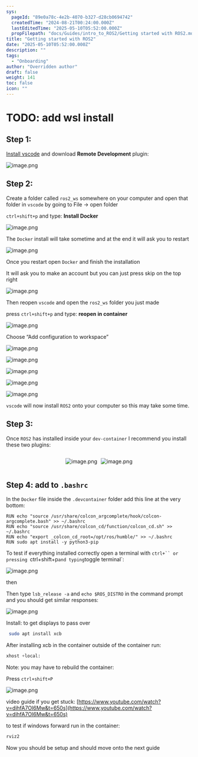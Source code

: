 ```yaml
---
sys:
  pageId: "89e0a78c-4e2b-4070-b327-d28cb0694742"
  createdTime: "2024-08-21T00:24:00.000Z"
  lastEditedTime: "2025-05-10T05:52:00.000Z"
  propFilepath: "docs/Guides/intro_to_ROS2/Getting started with ROS2.md"
title: "Getting started with ROS2"
date: "2025-05-10T05:52:00.000Z"
description: ""
tags:
  - "Onboarding"
author: "Overridden author"
draft: false
weight: 141
toc: false
icon: ""
---
```


# TODO: add wsl install

## Step 1:

[Install vscode](https://code.visualstudio.com/download) and download **Remote Development** plugin:

![image.png](https://prod-files-secure.s3.us-west-2.amazonaws.com/d518164a-d88e-44d1-a4ee-3adb3bd8bce0/efb52993-1881-4a40-b95e-6f020334f022/image.png?X-Amz-Algorithm=AWS4-HMAC-SHA256&X-Amz-Content-Sha256=UNSIGNED-PAYLOAD&X-Amz-Credential=ASIAZI2LB4663PV25TOH%2F20250521%2Fus-west-2%2Fs3%2Faws4_request&X-Amz-Date=20250521T070927Z&X-Amz-Expires=3600&X-Amz-Security-Token=IQoJb3JpZ2luX2VjEP%2F%2F%2F%2F%2F%2F%2F%2F%2F%2F%2FwEaCXVzLXdlc3QtMiJIMEYCIQCnoVohrs2vmGdHH%2BC6nqavPv9ul7Vb9SDKgyAC%2FE3gwQIhAJx9SuA80tsLY0KjzPwTQzNKo5P1IxwJfrkBldXzbwbPKogECLj%2F%2F%2F%2F%2F%2F%2F%2F%2F%2FwEQABoMNjM3NDIzMTgzODA1IgwAf9BO%2BkVpKiGSp1Yq3APxEPZs2u3UQEe7CWSJTC0oozcyBZm6sWRXQoJHCxV3d3ve5mn%2F%2BTYOMRaVq7mQkBwgGFJUcTZu4YyZ5Y8Bl5dcABOlm65R74tytCH5vHWGhWyE2m%2FGqF4D4x906JKIT88is8chmcjpX28aY%2FYsVxTm74ZyuIkMlkwi6bvGY0d3i%2BxYSN6JxT7UoreF1UXYbJwkmgCMDKm2Iv0Nptm%2FLfdOs61mjf5zTVebjUEX6pk%2BgA0zmoWDYyr6xzdHPoO9wklYybVdJ21ol3xU20w82DJGbUDJ6kgwkio3Y23aV%2F6IvVooUOyt9unL30chnW4xkK1CfuektO2jOhYLvHATHh1BrsSyXVxdiWnKHZFsGDhaxI422ijD%2FPxZzcNAHO0LglwiqNwS5pw%2FecJDHfmH7uZegXo4kcWmZpKBjLvapBVcqf%2BXKBcVKpgfx5t%2Bkh5qpy9k%2B4PUlwAEToTB5BMssPw7ur%2BypFnkGeWZah1lVgT1vz9D77fjST%2BazqbPmRXfhFHzM3NygZmjDnaP18VJ9vIY2jEOM31%2BwcSyubx8MELrnf2W1svCYfdpoS4l0Fxs2euuv5ZeGzGisXm12JPLRXtpBiISKEAJQHhmq6WJNwiLKbWZPaMToGU%2BRv1lPDC47bXBBjqkAcX9AnfpIrkb%2Bo5MOuypkkO8J9QhBuhkOB9xAihqdYsU7LX4UgSxRxthl011m0BpGj409mqTQi3JPpohYtxur1xg5JScu9riFh67RjQBN965qwQUAWCpJeHc%2FzKz%2Bkm8vJy%2Fkq47kig5AAOMIzhTwHd6FsXqr%2FgalrihCKUhTI0hHQ0JYKJcb%2BIcgsPT%2BlD3kWI2fgug4Ghmz1F9b%2FM6GOqQD6vs&X-Amz-Signature=b8e2fb38363fcb6278cb279d192cb3f8ab1d044ab0d621272a92c655e240ad8a&X-Amz-SignedHeaders=host&x-id=GetObject)

## Step 2:

Create a folder called `ros2_ws` somewhere on your computer and open that folder in `vscode` by going to File → open folder 

`ctrl+shift+p` and type: **Install Docker**

![image.png](https://prod-files-secure.s3.us-west-2.amazonaws.com/d518164a-d88e-44d1-a4ee-3adb3bd8bce0/2269dc0e-1cd5-47ff-bceb-c04ad9b2eab0/image.png?X-Amz-Algorithm=AWS4-HMAC-SHA256&X-Amz-Content-Sha256=UNSIGNED-PAYLOAD&X-Amz-Credential=ASIAZI2LB4663PV25TOH%2F20250521%2Fus-west-2%2Fs3%2Faws4_request&X-Amz-Date=20250521T070927Z&X-Amz-Expires=3600&X-Amz-Security-Token=IQoJb3JpZ2luX2VjEP%2F%2F%2F%2F%2F%2F%2F%2F%2F%2F%2FwEaCXVzLXdlc3QtMiJIMEYCIQCnoVohrs2vmGdHH%2BC6nqavPv9ul7Vb9SDKgyAC%2FE3gwQIhAJx9SuA80tsLY0KjzPwTQzNKo5P1IxwJfrkBldXzbwbPKogECLj%2F%2F%2F%2F%2F%2F%2F%2F%2F%2FwEQABoMNjM3NDIzMTgzODA1IgwAf9BO%2BkVpKiGSp1Yq3APxEPZs2u3UQEe7CWSJTC0oozcyBZm6sWRXQoJHCxV3d3ve5mn%2F%2BTYOMRaVq7mQkBwgGFJUcTZu4YyZ5Y8Bl5dcABOlm65R74tytCH5vHWGhWyE2m%2FGqF4D4x906JKIT88is8chmcjpX28aY%2FYsVxTm74ZyuIkMlkwi6bvGY0d3i%2BxYSN6JxT7UoreF1UXYbJwkmgCMDKm2Iv0Nptm%2FLfdOs61mjf5zTVebjUEX6pk%2BgA0zmoWDYyr6xzdHPoO9wklYybVdJ21ol3xU20w82DJGbUDJ6kgwkio3Y23aV%2F6IvVooUOyt9unL30chnW4xkK1CfuektO2jOhYLvHATHh1BrsSyXVxdiWnKHZFsGDhaxI422ijD%2FPxZzcNAHO0LglwiqNwS5pw%2FecJDHfmH7uZegXo4kcWmZpKBjLvapBVcqf%2BXKBcVKpgfx5t%2Bkh5qpy9k%2B4PUlwAEToTB5BMssPw7ur%2BypFnkGeWZah1lVgT1vz9D77fjST%2BazqbPmRXfhFHzM3NygZmjDnaP18VJ9vIY2jEOM31%2BwcSyubx8MELrnf2W1svCYfdpoS4l0Fxs2euuv5ZeGzGisXm12JPLRXtpBiISKEAJQHhmq6WJNwiLKbWZPaMToGU%2BRv1lPDC47bXBBjqkAcX9AnfpIrkb%2Bo5MOuypkkO8J9QhBuhkOB9xAihqdYsU7LX4UgSxRxthl011m0BpGj409mqTQi3JPpohYtxur1xg5JScu9riFh67RjQBN965qwQUAWCpJeHc%2FzKz%2Bkm8vJy%2Fkq47kig5AAOMIzhTwHd6FsXqr%2FgalrihCKUhTI0hHQ0JYKJcb%2BIcgsPT%2BlD3kWI2fgug4Ghmz1F9b%2FM6GOqQD6vs&X-Amz-Signature=0d2b1a6a5ab0c5b38a9080ec645a1b8af488135cc4d171fb9d7ea177b8218e6f&X-Amz-SignedHeaders=host&x-id=GetObject)

The `Docker` install will take sometime and at the end it will ask you to restart

![image.png](https://prod-files-secure.s3.us-west-2.amazonaws.com/d518164a-d88e-44d1-a4ee-3adb3bd8bce0/ed233f78-be33-4b1f-b89c-9c346c0e961e/image.png?X-Amz-Algorithm=AWS4-HMAC-SHA256&X-Amz-Content-Sha256=UNSIGNED-PAYLOAD&X-Amz-Credential=ASIAZI2LB4663PV25TOH%2F20250521%2Fus-west-2%2Fs3%2Faws4_request&X-Amz-Date=20250521T070927Z&X-Amz-Expires=3600&X-Amz-Security-Token=IQoJb3JpZ2luX2VjEP%2F%2F%2F%2F%2F%2F%2F%2F%2F%2F%2FwEaCXVzLXdlc3QtMiJIMEYCIQCnoVohrs2vmGdHH%2BC6nqavPv9ul7Vb9SDKgyAC%2FE3gwQIhAJx9SuA80tsLY0KjzPwTQzNKo5P1IxwJfrkBldXzbwbPKogECLj%2F%2F%2F%2F%2F%2F%2F%2F%2F%2FwEQABoMNjM3NDIzMTgzODA1IgwAf9BO%2BkVpKiGSp1Yq3APxEPZs2u3UQEe7CWSJTC0oozcyBZm6sWRXQoJHCxV3d3ve5mn%2F%2BTYOMRaVq7mQkBwgGFJUcTZu4YyZ5Y8Bl5dcABOlm65R74tytCH5vHWGhWyE2m%2FGqF4D4x906JKIT88is8chmcjpX28aY%2FYsVxTm74ZyuIkMlkwi6bvGY0d3i%2BxYSN6JxT7UoreF1UXYbJwkmgCMDKm2Iv0Nptm%2FLfdOs61mjf5zTVebjUEX6pk%2BgA0zmoWDYyr6xzdHPoO9wklYybVdJ21ol3xU20w82DJGbUDJ6kgwkio3Y23aV%2F6IvVooUOyt9unL30chnW4xkK1CfuektO2jOhYLvHATHh1BrsSyXVxdiWnKHZFsGDhaxI422ijD%2FPxZzcNAHO0LglwiqNwS5pw%2FecJDHfmH7uZegXo4kcWmZpKBjLvapBVcqf%2BXKBcVKpgfx5t%2Bkh5qpy9k%2B4PUlwAEToTB5BMssPw7ur%2BypFnkGeWZah1lVgT1vz9D77fjST%2BazqbPmRXfhFHzM3NygZmjDnaP18VJ9vIY2jEOM31%2BwcSyubx8MELrnf2W1svCYfdpoS4l0Fxs2euuv5ZeGzGisXm12JPLRXtpBiISKEAJQHhmq6WJNwiLKbWZPaMToGU%2BRv1lPDC47bXBBjqkAcX9AnfpIrkb%2Bo5MOuypkkO8J9QhBuhkOB9xAihqdYsU7LX4UgSxRxthl011m0BpGj409mqTQi3JPpohYtxur1xg5JScu9riFh67RjQBN965qwQUAWCpJeHc%2FzKz%2Bkm8vJy%2Fkq47kig5AAOMIzhTwHd6FsXqr%2FgalrihCKUhTI0hHQ0JYKJcb%2BIcgsPT%2BlD3kWI2fgug4Ghmz1F9b%2FM6GOqQD6vs&X-Amz-Signature=d4cec72d2762346e2f436e002b8c4e940a6a131be029ccafae1260a3b8e3f68f&X-Amz-SignedHeaders=host&x-id=GetObject)

Once you restart open `Docker` and finish the installation

It will ask you to make an account but you can just press skip on the top right

![image.png](https://prod-files-secure.s3.us-west-2.amazonaws.com/d518164a-d88e-44d1-a4ee-3adb3bd8bce0/21010ad9-1659-4fd9-9f59-9932a09b2a3d/image.png?X-Amz-Algorithm=AWS4-HMAC-SHA256&X-Amz-Content-Sha256=UNSIGNED-PAYLOAD&X-Amz-Credential=ASIAZI2LB4663PV25TOH%2F20250521%2Fus-west-2%2Fs3%2Faws4_request&X-Amz-Date=20250521T070927Z&X-Amz-Expires=3600&X-Amz-Security-Token=IQoJb3JpZ2luX2VjEP%2F%2F%2F%2F%2F%2F%2F%2F%2F%2F%2FwEaCXVzLXdlc3QtMiJIMEYCIQCnoVohrs2vmGdHH%2BC6nqavPv9ul7Vb9SDKgyAC%2FE3gwQIhAJx9SuA80tsLY0KjzPwTQzNKo5P1IxwJfrkBldXzbwbPKogECLj%2F%2F%2F%2F%2F%2F%2F%2F%2F%2FwEQABoMNjM3NDIzMTgzODA1IgwAf9BO%2BkVpKiGSp1Yq3APxEPZs2u3UQEe7CWSJTC0oozcyBZm6sWRXQoJHCxV3d3ve5mn%2F%2BTYOMRaVq7mQkBwgGFJUcTZu4YyZ5Y8Bl5dcABOlm65R74tytCH5vHWGhWyE2m%2FGqF4D4x906JKIT88is8chmcjpX28aY%2FYsVxTm74ZyuIkMlkwi6bvGY0d3i%2BxYSN6JxT7UoreF1UXYbJwkmgCMDKm2Iv0Nptm%2FLfdOs61mjf5zTVebjUEX6pk%2BgA0zmoWDYyr6xzdHPoO9wklYybVdJ21ol3xU20w82DJGbUDJ6kgwkio3Y23aV%2F6IvVooUOyt9unL30chnW4xkK1CfuektO2jOhYLvHATHh1BrsSyXVxdiWnKHZFsGDhaxI422ijD%2FPxZzcNAHO0LglwiqNwS5pw%2FecJDHfmH7uZegXo4kcWmZpKBjLvapBVcqf%2BXKBcVKpgfx5t%2Bkh5qpy9k%2B4PUlwAEToTB5BMssPw7ur%2BypFnkGeWZah1lVgT1vz9D77fjST%2BazqbPmRXfhFHzM3NygZmjDnaP18VJ9vIY2jEOM31%2BwcSyubx8MELrnf2W1svCYfdpoS4l0Fxs2euuv5ZeGzGisXm12JPLRXtpBiISKEAJQHhmq6WJNwiLKbWZPaMToGU%2BRv1lPDC47bXBBjqkAcX9AnfpIrkb%2Bo5MOuypkkO8J9QhBuhkOB9xAihqdYsU7LX4UgSxRxthl011m0BpGj409mqTQi3JPpohYtxur1xg5JScu9riFh67RjQBN965qwQUAWCpJeHc%2FzKz%2Bkm8vJy%2Fkq47kig5AAOMIzhTwHd6FsXqr%2FgalrihCKUhTI0hHQ0JYKJcb%2BIcgsPT%2BlD3kWI2fgug4Ghmz1F9b%2FM6GOqQD6vs&X-Amz-Signature=03b68a5349442467f17611d113795dd7a8a493db330672652468804de780b464&X-Amz-SignedHeaders=host&x-id=GetObject)

Then reopen `vscode` and open the `ros2_ws` folder you just made

press `ctrl+shift+p` and type: **reopen in container**

![image.png](https://prod-files-secure.s3.us-west-2.amazonaws.com/d518164a-d88e-44d1-a4ee-3adb3bd8bce0/4e93b8c2-41ad-488c-8095-c74205196118/image.png?X-Amz-Algorithm=AWS4-HMAC-SHA256&X-Amz-Content-Sha256=UNSIGNED-PAYLOAD&X-Amz-Credential=ASIAZI2LB4663PV25TOH%2F20250521%2Fus-west-2%2Fs3%2Faws4_request&X-Amz-Date=20250521T070927Z&X-Amz-Expires=3600&X-Amz-Security-Token=IQoJb3JpZ2luX2VjEP%2F%2F%2F%2F%2F%2F%2F%2F%2F%2F%2FwEaCXVzLXdlc3QtMiJIMEYCIQCnoVohrs2vmGdHH%2BC6nqavPv9ul7Vb9SDKgyAC%2FE3gwQIhAJx9SuA80tsLY0KjzPwTQzNKo5P1IxwJfrkBldXzbwbPKogECLj%2F%2F%2F%2F%2F%2F%2F%2F%2F%2FwEQABoMNjM3NDIzMTgzODA1IgwAf9BO%2BkVpKiGSp1Yq3APxEPZs2u3UQEe7CWSJTC0oozcyBZm6sWRXQoJHCxV3d3ve5mn%2F%2BTYOMRaVq7mQkBwgGFJUcTZu4YyZ5Y8Bl5dcABOlm65R74tytCH5vHWGhWyE2m%2FGqF4D4x906JKIT88is8chmcjpX28aY%2FYsVxTm74ZyuIkMlkwi6bvGY0d3i%2BxYSN6JxT7UoreF1UXYbJwkmgCMDKm2Iv0Nptm%2FLfdOs61mjf5zTVebjUEX6pk%2BgA0zmoWDYyr6xzdHPoO9wklYybVdJ21ol3xU20w82DJGbUDJ6kgwkio3Y23aV%2F6IvVooUOyt9unL30chnW4xkK1CfuektO2jOhYLvHATHh1BrsSyXVxdiWnKHZFsGDhaxI422ijD%2FPxZzcNAHO0LglwiqNwS5pw%2FecJDHfmH7uZegXo4kcWmZpKBjLvapBVcqf%2BXKBcVKpgfx5t%2Bkh5qpy9k%2B4PUlwAEToTB5BMssPw7ur%2BypFnkGeWZah1lVgT1vz9D77fjST%2BazqbPmRXfhFHzM3NygZmjDnaP18VJ9vIY2jEOM31%2BwcSyubx8MELrnf2W1svCYfdpoS4l0Fxs2euuv5ZeGzGisXm12JPLRXtpBiISKEAJQHhmq6WJNwiLKbWZPaMToGU%2BRv1lPDC47bXBBjqkAcX9AnfpIrkb%2Bo5MOuypkkO8J9QhBuhkOB9xAihqdYsU7LX4UgSxRxthl011m0BpGj409mqTQi3JPpohYtxur1xg5JScu9riFh67RjQBN965qwQUAWCpJeHc%2FzKz%2Bkm8vJy%2Fkq47kig5AAOMIzhTwHd6FsXqr%2FgalrihCKUhTI0hHQ0JYKJcb%2BIcgsPT%2BlD3kWI2fgug4Ghmz1F9b%2FM6GOqQD6vs&X-Amz-Signature=d2ad60e1ca10db56f4781bf1f94a6267ec955116ff4d711ce386d4778b9a3d08&X-Amz-SignedHeaders=host&x-id=GetObject)

Choose “Add configuration to workspace”

![image.png](https://prod-files-secure.s3.us-west-2.amazonaws.com/d518164a-d88e-44d1-a4ee-3adb3bd8bce0/9560b282-5060-4989-ba37-97e7b2c22476/image.png?X-Amz-Algorithm=AWS4-HMAC-SHA256&X-Amz-Content-Sha256=UNSIGNED-PAYLOAD&X-Amz-Credential=ASIAZI2LB4663PV25TOH%2F20250521%2Fus-west-2%2Fs3%2Faws4_request&X-Amz-Date=20250521T070927Z&X-Amz-Expires=3600&X-Amz-Security-Token=IQoJb3JpZ2luX2VjEP%2F%2F%2F%2F%2F%2F%2F%2F%2F%2F%2FwEaCXVzLXdlc3QtMiJIMEYCIQCnoVohrs2vmGdHH%2BC6nqavPv9ul7Vb9SDKgyAC%2FE3gwQIhAJx9SuA80tsLY0KjzPwTQzNKo5P1IxwJfrkBldXzbwbPKogECLj%2F%2F%2F%2F%2F%2F%2F%2F%2F%2FwEQABoMNjM3NDIzMTgzODA1IgwAf9BO%2BkVpKiGSp1Yq3APxEPZs2u3UQEe7CWSJTC0oozcyBZm6sWRXQoJHCxV3d3ve5mn%2F%2BTYOMRaVq7mQkBwgGFJUcTZu4YyZ5Y8Bl5dcABOlm65R74tytCH5vHWGhWyE2m%2FGqF4D4x906JKIT88is8chmcjpX28aY%2FYsVxTm74ZyuIkMlkwi6bvGY0d3i%2BxYSN6JxT7UoreF1UXYbJwkmgCMDKm2Iv0Nptm%2FLfdOs61mjf5zTVebjUEX6pk%2BgA0zmoWDYyr6xzdHPoO9wklYybVdJ21ol3xU20w82DJGbUDJ6kgwkio3Y23aV%2F6IvVooUOyt9unL30chnW4xkK1CfuektO2jOhYLvHATHh1BrsSyXVxdiWnKHZFsGDhaxI422ijD%2FPxZzcNAHO0LglwiqNwS5pw%2FecJDHfmH7uZegXo4kcWmZpKBjLvapBVcqf%2BXKBcVKpgfx5t%2Bkh5qpy9k%2B4PUlwAEToTB5BMssPw7ur%2BypFnkGeWZah1lVgT1vz9D77fjST%2BazqbPmRXfhFHzM3NygZmjDnaP18VJ9vIY2jEOM31%2BwcSyubx8MELrnf2W1svCYfdpoS4l0Fxs2euuv5ZeGzGisXm12JPLRXtpBiISKEAJQHhmq6WJNwiLKbWZPaMToGU%2BRv1lPDC47bXBBjqkAcX9AnfpIrkb%2Bo5MOuypkkO8J9QhBuhkOB9xAihqdYsU7LX4UgSxRxthl011m0BpGj409mqTQi3JPpohYtxur1xg5JScu9riFh67RjQBN965qwQUAWCpJeHc%2FzKz%2Bkm8vJy%2Fkq47kig5AAOMIzhTwHd6FsXqr%2FgalrihCKUhTI0hHQ0JYKJcb%2BIcgsPT%2BlD3kWI2fgug4Ghmz1F9b%2FM6GOqQD6vs&X-Amz-Signature=ef5d19282d6425658cfa0de9b9f47a5dc5e22b82f20dd2d9b43726f3e6b78e1b&X-Amz-SignedHeaders=host&x-id=GetObject)

![image.png](https://prod-files-secure.s3.us-west-2.amazonaws.com/d518164a-d88e-44d1-a4ee-3adb3bd8bce0/2ee63f81-886b-48e8-a553-dc6e5eac99e4/image.png?X-Amz-Algorithm=AWS4-HMAC-SHA256&X-Amz-Content-Sha256=UNSIGNED-PAYLOAD&X-Amz-Credential=ASIAZI2LB4663PV25TOH%2F20250521%2Fus-west-2%2Fs3%2Faws4_request&X-Amz-Date=20250521T070927Z&X-Amz-Expires=3600&X-Amz-Security-Token=IQoJb3JpZ2luX2VjEP%2F%2F%2F%2F%2F%2F%2F%2F%2F%2F%2FwEaCXVzLXdlc3QtMiJIMEYCIQCnoVohrs2vmGdHH%2BC6nqavPv9ul7Vb9SDKgyAC%2FE3gwQIhAJx9SuA80tsLY0KjzPwTQzNKo5P1IxwJfrkBldXzbwbPKogECLj%2F%2F%2F%2F%2F%2F%2F%2F%2F%2FwEQABoMNjM3NDIzMTgzODA1IgwAf9BO%2BkVpKiGSp1Yq3APxEPZs2u3UQEe7CWSJTC0oozcyBZm6sWRXQoJHCxV3d3ve5mn%2F%2BTYOMRaVq7mQkBwgGFJUcTZu4YyZ5Y8Bl5dcABOlm65R74tytCH5vHWGhWyE2m%2FGqF4D4x906JKIT88is8chmcjpX28aY%2FYsVxTm74ZyuIkMlkwi6bvGY0d3i%2BxYSN6JxT7UoreF1UXYbJwkmgCMDKm2Iv0Nptm%2FLfdOs61mjf5zTVebjUEX6pk%2BgA0zmoWDYyr6xzdHPoO9wklYybVdJ21ol3xU20w82DJGbUDJ6kgwkio3Y23aV%2F6IvVooUOyt9unL30chnW4xkK1CfuektO2jOhYLvHATHh1BrsSyXVxdiWnKHZFsGDhaxI422ijD%2FPxZzcNAHO0LglwiqNwS5pw%2FecJDHfmH7uZegXo4kcWmZpKBjLvapBVcqf%2BXKBcVKpgfx5t%2Bkh5qpy9k%2B4PUlwAEToTB5BMssPw7ur%2BypFnkGeWZah1lVgT1vz9D77fjST%2BazqbPmRXfhFHzM3NygZmjDnaP18VJ9vIY2jEOM31%2BwcSyubx8MELrnf2W1svCYfdpoS4l0Fxs2euuv5ZeGzGisXm12JPLRXtpBiISKEAJQHhmq6WJNwiLKbWZPaMToGU%2BRv1lPDC47bXBBjqkAcX9AnfpIrkb%2Bo5MOuypkkO8J9QhBuhkOB9xAihqdYsU7LX4UgSxRxthl011m0BpGj409mqTQi3JPpohYtxur1xg5JScu9riFh67RjQBN965qwQUAWCpJeHc%2FzKz%2Bkm8vJy%2Fkq47kig5AAOMIzhTwHd6FsXqr%2FgalrihCKUhTI0hHQ0JYKJcb%2BIcgsPT%2BlD3kWI2fgug4Ghmz1F9b%2FM6GOqQD6vs&X-Amz-Signature=ada41b122a00591ca36f701a02f9ae010e6ca24c08e60837ec9fc28de0dfbf0d&X-Amz-SignedHeaders=host&x-id=GetObject)

![image.png](https://prod-files-secure.s3.us-west-2.amazonaws.com/d518164a-d88e-44d1-a4ee-3adb3bd8bce0/ae1580b2-b048-407e-aed9-b584224a7a04/image.png?X-Amz-Algorithm=AWS4-HMAC-SHA256&X-Amz-Content-Sha256=UNSIGNED-PAYLOAD&X-Amz-Credential=ASIAZI2LB4663PV25TOH%2F20250521%2Fus-west-2%2Fs3%2Faws4_request&X-Amz-Date=20250521T070927Z&X-Amz-Expires=3600&X-Amz-Security-Token=IQoJb3JpZ2luX2VjEP%2F%2F%2F%2F%2F%2F%2F%2F%2F%2F%2FwEaCXVzLXdlc3QtMiJIMEYCIQCnoVohrs2vmGdHH%2BC6nqavPv9ul7Vb9SDKgyAC%2FE3gwQIhAJx9SuA80tsLY0KjzPwTQzNKo5P1IxwJfrkBldXzbwbPKogECLj%2F%2F%2F%2F%2F%2F%2F%2F%2F%2FwEQABoMNjM3NDIzMTgzODA1IgwAf9BO%2BkVpKiGSp1Yq3APxEPZs2u3UQEe7CWSJTC0oozcyBZm6sWRXQoJHCxV3d3ve5mn%2F%2BTYOMRaVq7mQkBwgGFJUcTZu4YyZ5Y8Bl5dcABOlm65R74tytCH5vHWGhWyE2m%2FGqF4D4x906JKIT88is8chmcjpX28aY%2FYsVxTm74ZyuIkMlkwi6bvGY0d3i%2BxYSN6JxT7UoreF1UXYbJwkmgCMDKm2Iv0Nptm%2FLfdOs61mjf5zTVebjUEX6pk%2BgA0zmoWDYyr6xzdHPoO9wklYybVdJ21ol3xU20w82DJGbUDJ6kgwkio3Y23aV%2F6IvVooUOyt9unL30chnW4xkK1CfuektO2jOhYLvHATHh1BrsSyXVxdiWnKHZFsGDhaxI422ijD%2FPxZzcNAHO0LglwiqNwS5pw%2FecJDHfmH7uZegXo4kcWmZpKBjLvapBVcqf%2BXKBcVKpgfx5t%2Bkh5qpy9k%2B4PUlwAEToTB5BMssPw7ur%2BypFnkGeWZah1lVgT1vz9D77fjST%2BazqbPmRXfhFHzM3NygZmjDnaP18VJ9vIY2jEOM31%2BwcSyubx8MELrnf2W1svCYfdpoS4l0Fxs2euuv5ZeGzGisXm12JPLRXtpBiISKEAJQHhmq6WJNwiLKbWZPaMToGU%2BRv1lPDC47bXBBjqkAcX9AnfpIrkb%2Bo5MOuypkkO8J9QhBuhkOB9xAihqdYsU7LX4UgSxRxthl011m0BpGj409mqTQi3JPpohYtxur1xg5JScu9riFh67RjQBN965qwQUAWCpJeHc%2FzKz%2Bkm8vJy%2Fkq47kig5AAOMIzhTwHd6FsXqr%2FgalrihCKUhTI0hHQ0JYKJcb%2BIcgsPT%2BlD3kWI2fgug4Ghmz1F9b%2FM6GOqQD6vs&X-Amz-Signature=05a9016f4efd7689cea1636bef0539dc9d8a960e1712399e3453686e2980e03e&X-Amz-SignedHeaders=host&x-id=GetObject)

![image.png](https://prod-files-secure.s3.us-west-2.amazonaws.com/d518164a-d88e-44d1-a4ee-3adb3bd8bce0/53255b28-f75e-430f-b9e3-c0ac8577e42b/image.png?X-Amz-Algorithm=AWS4-HMAC-SHA256&X-Amz-Content-Sha256=UNSIGNED-PAYLOAD&X-Amz-Credential=ASIAZI2LB4663PV25TOH%2F20250521%2Fus-west-2%2Fs3%2Faws4_request&X-Amz-Date=20250521T070926Z&X-Amz-Expires=3600&X-Amz-Security-Token=IQoJb3JpZ2luX2VjEP%2F%2F%2F%2F%2F%2F%2F%2F%2F%2F%2FwEaCXVzLXdlc3QtMiJIMEYCIQCnoVohrs2vmGdHH%2BC6nqavPv9ul7Vb9SDKgyAC%2FE3gwQIhAJx9SuA80tsLY0KjzPwTQzNKo5P1IxwJfrkBldXzbwbPKogECLj%2F%2F%2F%2F%2F%2F%2F%2F%2F%2FwEQABoMNjM3NDIzMTgzODA1IgwAf9BO%2BkVpKiGSp1Yq3APxEPZs2u3UQEe7CWSJTC0oozcyBZm6sWRXQoJHCxV3d3ve5mn%2F%2BTYOMRaVq7mQkBwgGFJUcTZu4YyZ5Y8Bl5dcABOlm65R74tytCH5vHWGhWyE2m%2FGqF4D4x906JKIT88is8chmcjpX28aY%2FYsVxTm74ZyuIkMlkwi6bvGY0d3i%2BxYSN6JxT7UoreF1UXYbJwkmgCMDKm2Iv0Nptm%2FLfdOs61mjf5zTVebjUEX6pk%2BgA0zmoWDYyr6xzdHPoO9wklYybVdJ21ol3xU20w82DJGbUDJ6kgwkio3Y23aV%2F6IvVooUOyt9unL30chnW4xkK1CfuektO2jOhYLvHATHh1BrsSyXVxdiWnKHZFsGDhaxI422ijD%2FPxZzcNAHO0LglwiqNwS5pw%2FecJDHfmH7uZegXo4kcWmZpKBjLvapBVcqf%2BXKBcVKpgfx5t%2Bkh5qpy9k%2B4PUlwAEToTB5BMssPw7ur%2BypFnkGeWZah1lVgT1vz9D77fjST%2BazqbPmRXfhFHzM3NygZmjDnaP18VJ9vIY2jEOM31%2BwcSyubx8MELrnf2W1svCYfdpoS4l0Fxs2euuv5ZeGzGisXm12JPLRXtpBiISKEAJQHhmq6WJNwiLKbWZPaMToGU%2BRv1lPDC47bXBBjqkAcX9AnfpIrkb%2Bo5MOuypkkO8J9QhBuhkOB9xAihqdYsU7LX4UgSxRxthl011m0BpGj409mqTQi3JPpohYtxur1xg5JScu9riFh67RjQBN965qwQUAWCpJeHc%2FzKz%2Bkm8vJy%2Fkq47kig5AAOMIzhTwHd6FsXqr%2FgalrihCKUhTI0hHQ0JYKJcb%2BIcgsPT%2BlD3kWI2fgug4Ghmz1F9b%2FM6GOqQD6vs&X-Amz-Signature=09e676b54b5e0e74210acd93fc72599560d58c49e4a241397163ca8887bf54b7&X-Amz-SignedHeaders=host&x-id=GetObject)

![image.png](https://prod-files-secure.s3.us-west-2.amazonaws.com/d518164a-d88e-44d1-a4ee-3adb3bd8bce0/7c562767-5af9-4ffb-97d1-327bcdf4ee00/image.png?X-Amz-Algorithm=AWS4-HMAC-SHA256&X-Amz-Content-Sha256=UNSIGNED-PAYLOAD&X-Amz-Credential=ASIAZI2LB4663PV25TOH%2F20250521%2Fus-west-2%2Fs3%2Faws4_request&X-Amz-Date=20250521T070926Z&X-Amz-Expires=3600&X-Amz-Security-Token=IQoJb3JpZ2luX2VjEP%2F%2F%2F%2F%2F%2F%2F%2F%2F%2F%2FwEaCXVzLXdlc3QtMiJIMEYCIQCnoVohrs2vmGdHH%2BC6nqavPv9ul7Vb9SDKgyAC%2FE3gwQIhAJx9SuA80tsLY0KjzPwTQzNKo5P1IxwJfrkBldXzbwbPKogECLj%2F%2F%2F%2F%2F%2F%2F%2F%2F%2FwEQABoMNjM3NDIzMTgzODA1IgwAf9BO%2BkVpKiGSp1Yq3APxEPZs2u3UQEe7CWSJTC0oozcyBZm6sWRXQoJHCxV3d3ve5mn%2F%2BTYOMRaVq7mQkBwgGFJUcTZu4YyZ5Y8Bl5dcABOlm65R74tytCH5vHWGhWyE2m%2FGqF4D4x906JKIT88is8chmcjpX28aY%2FYsVxTm74ZyuIkMlkwi6bvGY0d3i%2BxYSN6JxT7UoreF1UXYbJwkmgCMDKm2Iv0Nptm%2FLfdOs61mjf5zTVebjUEX6pk%2BgA0zmoWDYyr6xzdHPoO9wklYybVdJ21ol3xU20w82DJGbUDJ6kgwkio3Y23aV%2F6IvVooUOyt9unL30chnW4xkK1CfuektO2jOhYLvHATHh1BrsSyXVxdiWnKHZFsGDhaxI422ijD%2FPxZzcNAHO0LglwiqNwS5pw%2FecJDHfmH7uZegXo4kcWmZpKBjLvapBVcqf%2BXKBcVKpgfx5t%2Bkh5qpy9k%2B4PUlwAEToTB5BMssPw7ur%2BypFnkGeWZah1lVgT1vz9D77fjST%2BazqbPmRXfhFHzM3NygZmjDnaP18VJ9vIY2jEOM31%2BwcSyubx8MELrnf2W1svCYfdpoS4l0Fxs2euuv5ZeGzGisXm12JPLRXtpBiISKEAJQHhmq6WJNwiLKbWZPaMToGU%2BRv1lPDC47bXBBjqkAcX9AnfpIrkb%2Bo5MOuypkkO8J9QhBuhkOB9xAihqdYsU7LX4UgSxRxthl011m0BpGj409mqTQi3JPpohYtxur1xg5JScu9riFh67RjQBN965qwQUAWCpJeHc%2FzKz%2Bkm8vJy%2Fkq47kig5AAOMIzhTwHd6FsXqr%2FgalrihCKUhTI0hHQ0JYKJcb%2BIcgsPT%2BlD3kWI2fgug4Ghmz1F9b%2FM6GOqQD6vs&X-Amz-Signature=75ca4749de63e4940e797be9443b2f369016600d260f81feae1cecd39bce5846&X-Amz-SignedHeaders=host&x-id=GetObject)

`vscode` will now install `ROS2` onto your computer so this may take some time.

## Step 3:

Once `ROS2` has installed inside your `dev-container` I recommend you install these two plugins:

<div style="display: flex;flex-direction: row; column-gap:10px; max-width: 630px;justify-content: center;">
<div>

![image.png](https://prod-files-secure.s3.us-west-2.amazonaws.com/d518164a-d88e-44d1-a4ee-3adb3bd8bce0/3fc3d550-5a54-4ba1-ba6b-faa01cdb7369/image.png?X-Amz-Algorithm=AWS4-HMAC-SHA256&X-Amz-Content-Sha256=UNSIGNED-PAYLOAD&X-Amz-Credential=ASIAZI2LB4665CZ7BWUQ%2F20250521%2Fus-west-2%2Fs3%2Faws4_request&X-Amz-Date=20250521T070929Z&X-Amz-Expires=3600&X-Amz-Security-Token=IQoJb3JpZ2luX2VjEP%2F%2F%2F%2F%2F%2F%2F%2F%2F%2F%2FwEaCXVzLXdlc3QtMiJHMEUCIC2NOCm4BoLO3huLusop2ooHfGB2PxXzGu2iRQ9NPisoAiEAqzHXORzI91jj4eQMQCQYoF76uTRZgcnkPn2Sd9BIAxQqiAQIuP%2F%2F%2F%2F%2F%2F%2F%2F%2F%2FARAAGgw2Mzc0MjMxODM4MDUiDGZYRMxh%2BfOzTIhtISrcAyMnbn8IpAwklJFAV%2FbuWHp7KJ1KqblfCooivI7xX17Lsa4yXRRVLyg7v7oQkgKE8KqinjrSR1YTXBJAIa3zvuaKr2PmaeDQ0t5uEyO1ABPWxNVTv28G3AiK%2BV%2Fk3%2F3PZ8HyXWGpTs%2FbhtgYR7B5Q8O%2ByIjinYeUnOWylgMy7XLq6yd6HyhcqmgidAsRX09SD3aSC7RabAL%2FIHJjhfmDljvz7rnuMzkiKOK1lEXOAaecofbztStRdMOx%2BlXAmoyjzc6bAhnFbBZRbuMzVBh%2FAXec%2BwFtxJQRABSDtq%2FvA16QwOY4Eqx9WiSVMl%2BX1NCSdgewaMLI4%2BxjBGnq3LDG5L47bp6eJelHkehwAEfjHbbmTVja9hPyIpWpHyzQHONHl0v37AeUf0Ku7ClvASBpJNKj9dYA37fJ1bFwYWoqc64oZ%2BliMBmV14QZhax6J25exmMlFZ1PFvfdSVwbD0%2FKgpdzIZmcvwvybctR4gduOq%2FwlvrZrCh%2BEj7kHR2GVCj0DaphQg%2BSVUaaP0sgwysBkffiw97II0KxIseSdfeAtN0Pg8LqiyxOUZGbt8uO3iQ12md%2FxJU%2F96e4nSTTira%2FZbJDtgKPrMbC7EyDAGHc9hNGiARzQqhqWFMrrS2MMPfstcEGOqUBCA%2BY1W20hc8sG60lwQ2lDIy6wcJJVXWgIgwt2IFUcSWXBRr7rwrZthcyG72PjmzIOCvinQnifpMmoQD1pVOuabl29lps6yS%2F6Pkpy6WlCeEj2UnreDh9DStYenNzaneWpOnl50%2BqvIP1s0uj4jbgKGc5FCHDgaMRmcVJMlb1ut3DI0kr9MqMwlMwEYY9ZO7AI2w54WmfJfQjwhAQbM3yYximXJOK&X-Amz-Signature=97802544107ae0da35e49c3a1968e20de9b6406a9776404ab3caed7937a7ca55&X-Amz-SignedHeaders=host&x-id=GetObject)

</div>
<div>

![image.png](https://prod-files-secure.s3.us-west-2.amazonaws.com/d518164a-d88e-44d1-a4ee-3adb3bd8bce0/d994cc66-13c2-4093-a5a3-f84cf4601a82/image.png?X-Amz-Algorithm=AWS4-HMAC-SHA256&X-Amz-Content-Sha256=UNSIGNED-PAYLOAD&X-Amz-Credential=ASIAZI2LB466ZWTUIEH2%2F20250521%2Fus-west-2%2Fs3%2Faws4_request&X-Amz-Date=20250521T070929Z&X-Amz-Expires=3600&X-Amz-Security-Token=IQoJb3JpZ2luX2VjEP%2F%2F%2F%2F%2F%2F%2F%2F%2F%2F%2FwEaCXVzLXdlc3QtMiJIMEYCIQDzLthvvAIIEpSg1yhXNyH5xAd4GYMXo3V1yH2mjkFTogIhALXJLc1VOxbys9wOqgK%2BmtrQ%2BLgIlvui3G%2BAccVF4IiUKogECLj%2F%2F%2F%2F%2F%2F%2F%2F%2F%2FwEQABoMNjM3NDIzMTgzODA1Igx4W7OEK8slbwh7nZIq3ANAhtkSXnOoOziXh0tDiwzPXcozxpTj%2BnN3VaEfGd5T%2B6ww1fuesM1FDmGji%2FYq3bu8546BlpiulotOz4UkI2n8A5xjNVCiq%2Fw5%2B6wD15QmJ09x4zD6SspcLNGnQYdhswUF4%2FonJaHCRzTEhjcG6EQDn98R%2Fa91gl8EnUmrLprsfaADu4jj%2BHnii%2BMC1l2RvpOTVj7Z%2FnaM7LAvL3Zs1nSoeXEK0TzoqLq1j66%2FXg%2BJzQ0aAsj46bD8QDw7tT0Ijp54hoqA81Eeh24AgbxneHqwElYycEHX2yDqm6ub7eQo4dEIhczBoTCtWkGTgDYQA14yGn%2FDROuHsNn7sBjNoQzWl9IO6FoxhLkdYnBzv0ASv%2FK9VoaC%2BhAkpmNkVuvNFXwdFwlCuOvCBOw8Cw9s%2BX5rzu1xA82z56WXwsadF8wRi4NgGUYA6gbBYp6klfqoPlmlI%2FSu8%2BQiqc3awjVvJAGshUh7Et9%2FM4xHIYlGO0MO70a0MTIfhH99ubC%2BXhwt9nUboXeU0be4XIDQcvL1egE4yHB4LSQ%2Blg5jfD4TchjKcAPT4D1ccekt%2BdNrnsh%2B4bK%2BbT18wfPqqjmzRovi04tNpJFN%2BpfBSRmjkK66UvwDuhTJeoSXaH1%2FdQRAxDDw7LXBBjqkAadOiI5t3x%2FhmiAe%2BrklwKyhSoCBJrwxopknilkLEaTnNFlilDDNIxs3GfSG9QhaNu6pxB2dLO7vWMT%2FTAeR%2FAx4rq7O6tfb4uo40hfSLye2CtiXJOIUi3ZQCLEzEtrN12hxfDcIG2drUXdihGZZQwQpG062CI8oa%2Bld0nITTclzzmMgBultrOkeBuo4tovBoDC%2BvUo52R6BRmzSzOOWcXeH3FYC&X-Amz-Signature=e33b0a5fa39d332e9787ed2abe1d9fea2fb988be6a580e9d881d06c1d495dbf0&X-Amz-SignedHeaders=host&x-id=GetObject)

</div>
</div>

## Step 4: add to `.bashrc`

In the `Docker` file inside the `.devcontainer` folder add this line at the very bottom: 

```docker
RUN echo "source /usr/share/colcon_argcomplete/hook/colcon-argcomplete.bash" >> ~/.bashrc
RUN echo "source /usr/share/colcon_cd/function/colcon_cd.sh" >> ~/.bashrc
RUN echo "export _colcon_cd_root=/opt/ros/humble/" >> ~/.bashrc
RUN sudo apt install -y python3-pip 
```

To test if everything installed correctly open a terminal with `ctrl+`` or pressing `ctrl+shift+p` and typing `toggle terminal`:

![image.png](https://prod-files-secure.s3.us-west-2.amazonaws.com/d518164a-d88e-44d1-a4ee-3adb3bd8bce0/6a4943d8-b04e-4c02-9a58-775f3384d1a5/image.png?X-Amz-Algorithm=AWS4-HMAC-SHA256&X-Amz-Content-Sha256=UNSIGNED-PAYLOAD&X-Amz-Credential=ASIAZI2LB4663PV25TOH%2F20250521%2Fus-west-2%2Fs3%2Faws4_request&X-Amz-Date=20250521T070926Z&X-Amz-Expires=3600&X-Amz-Security-Token=IQoJb3JpZ2luX2VjEP%2F%2F%2F%2F%2F%2F%2F%2F%2F%2F%2FwEaCXVzLXdlc3QtMiJIMEYCIQCnoVohrs2vmGdHH%2BC6nqavPv9ul7Vb9SDKgyAC%2FE3gwQIhAJx9SuA80tsLY0KjzPwTQzNKo5P1IxwJfrkBldXzbwbPKogECLj%2F%2F%2F%2F%2F%2F%2F%2F%2F%2FwEQABoMNjM3NDIzMTgzODA1IgwAf9BO%2BkVpKiGSp1Yq3APxEPZs2u3UQEe7CWSJTC0oozcyBZm6sWRXQoJHCxV3d3ve5mn%2F%2BTYOMRaVq7mQkBwgGFJUcTZu4YyZ5Y8Bl5dcABOlm65R74tytCH5vHWGhWyE2m%2FGqF4D4x906JKIT88is8chmcjpX28aY%2FYsVxTm74ZyuIkMlkwi6bvGY0d3i%2BxYSN6JxT7UoreF1UXYbJwkmgCMDKm2Iv0Nptm%2FLfdOs61mjf5zTVebjUEX6pk%2BgA0zmoWDYyr6xzdHPoO9wklYybVdJ21ol3xU20w82DJGbUDJ6kgwkio3Y23aV%2F6IvVooUOyt9unL30chnW4xkK1CfuektO2jOhYLvHATHh1BrsSyXVxdiWnKHZFsGDhaxI422ijD%2FPxZzcNAHO0LglwiqNwS5pw%2FecJDHfmH7uZegXo4kcWmZpKBjLvapBVcqf%2BXKBcVKpgfx5t%2Bkh5qpy9k%2B4PUlwAEToTB5BMssPw7ur%2BypFnkGeWZah1lVgT1vz9D77fjST%2BazqbPmRXfhFHzM3NygZmjDnaP18VJ9vIY2jEOM31%2BwcSyubx8MELrnf2W1svCYfdpoS4l0Fxs2euuv5ZeGzGisXm12JPLRXtpBiISKEAJQHhmq6WJNwiLKbWZPaMToGU%2BRv1lPDC47bXBBjqkAcX9AnfpIrkb%2Bo5MOuypkkO8J9QhBuhkOB9xAihqdYsU7LX4UgSxRxthl011m0BpGj409mqTQi3JPpohYtxur1xg5JScu9riFh67RjQBN965qwQUAWCpJeHc%2FzKz%2Bkm8vJy%2Fkq47kig5AAOMIzhTwHd6FsXqr%2FgalrihCKUhTI0hHQ0JYKJcb%2BIcgsPT%2BlD3kWI2fgug4Ghmz1F9b%2FM6GOqQD6vs&X-Amz-Signature=0352a9f6f324916dbc70be0b96c74d1f79ba09d74eade9db638163b6e1a0e60e&X-Amz-SignedHeaders=host&x-id=GetObject)

then 

Then type `lsb_release -a` and `echo $ROS_DISTRO` in the command prompt and you should get similar responses:

![image.png](https://prod-files-secure.s3.us-west-2.amazonaws.com/d518164a-d88e-44d1-a4ee-3adb3bd8bce0/3e635dec-a805-4e85-8b9e-d000e5b71a4e/image.png?X-Amz-Algorithm=AWS4-HMAC-SHA256&X-Amz-Content-Sha256=UNSIGNED-PAYLOAD&X-Amz-Credential=ASIAZI2LB4663PV25TOH%2F20250521%2Fus-west-2%2Fs3%2Faws4_request&X-Amz-Date=20250521T070926Z&X-Amz-Expires=3600&X-Amz-Security-Token=IQoJb3JpZ2luX2VjEP%2F%2F%2F%2F%2F%2F%2F%2F%2F%2F%2FwEaCXVzLXdlc3QtMiJIMEYCIQCnoVohrs2vmGdHH%2BC6nqavPv9ul7Vb9SDKgyAC%2FE3gwQIhAJx9SuA80tsLY0KjzPwTQzNKo5P1IxwJfrkBldXzbwbPKogECLj%2F%2F%2F%2F%2F%2F%2F%2F%2F%2FwEQABoMNjM3NDIzMTgzODA1IgwAf9BO%2BkVpKiGSp1Yq3APxEPZs2u3UQEe7CWSJTC0oozcyBZm6sWRXQoJHCxV3d3ve5mn%2F%2BTYOMRaVq7mQkBwgGFJUcTZu4YyZ5Y8Bl5dcABOlm65R74tytCH5vHWGhWyE2m%2FGqF4D4x906JKIT88is8chmcjpX28aY%2FYsVxTm74ZyuIkMlkwi6bvGY0d3i%2BxYSN6JxT7UoreF1UXYbJwkmgCMDKm2Iv0Nptm%2FLfdOs61mjf5zTVebjUEX6pk%2BgA0zmoWDYyr6xzdHPoO9wklYybVdJ21ol3xU20w82DJGbUDJ6kgwkio3Y23aV%2F6IvVooUOyt9unL30chnW4xkK1CfuektO2jOhYLvHATHh1BrsSyXVxdiWnKHZFsGDhaxI422ijD%2FPxZzcNAHO0LglwiqNwS5pw%2FecJDHfmH7uZegXo4kcWmZpKBjLvapBVcqf%2BXKBcVKpgfx5t%2Bkh5qpy9k%2B4PUlwAEToTB5BMssPw7ur%2BypFnkGeWZah1lVgT1vz9D77fjST%2BazqbPmRXfhFHzM3NygZmjDnaP18VJ9vIY2jEOM31%2BwcSyubx8MELrnf2W1svCYfdpoS4l0Fxs2euuv5ZeGzGisXm12JPLRXtpBiISKEAJQHhmq6WJNwiLKbWZPaMToGU%2BRv1lPDC47bXBBjqkAcX9AnfpIrkb%2Bo5MOuypkkO8J9QhBuhkOB9xAihqdYsU7LX4UgSxRxthl011m0BpGj409mqTQi3JPpohYtxur1xg5JScu9riFh67RjQBN965qwQUAWCpJeHc%2FzKz%2Bkm8vJy%2Fkq47kig5AAOMIzhTwHd6FsXqr%2FgalrihCKUhTI0hHQ0JYKJcb%2BIcgsPT%2BlD3kWI2fgug4Ghmz1F9b%2FM6GOqQD6vs&X-Amz-Signature=e85c01225cc42b4f4334291676cd8cfd231e2d7b67ffc830f3f3085f4ecade62&X-Amz-SignedHeaders=host&x-id=GetObject)

Install:  to get displays to pass over

```bash
 sudo apt install xcb
```

After installing xcb in the container outside of the container run:

```python
xhost +local:
```

Note: you may have to rebuild the container:

Press `ctrl+shift+P`

![image.png](https://prod-files-secure.s3.us-west-2.amazonaws.com/d518164a-d88e-44d1-a4ee-3adb3bd8bce0/6c2be660-2618-4c38-9c26-53554f7a0b7b/image.png?X-Amz-Algorithm=AWS4-HMAC-SHA256&X-Amz-Content-Sha256=UNSIGNED-PAYLOAD&X-Amz-Credential=ASIAZI2LB4663PV25TOH%2F20250521%2Fus-west-2%2Fs3%2Faws4_request&X-Amz-Date=20250521T070927Z&X-Amz-Expires=3600&X-Amz-Security-Token=IQoJb3JpZ2luX2VjEP%2F%2F%2F%2F%2F%2F%2F%2F%2F%2F%2FwEaCXVzLXdlc3QtMiJIMEYCIQCnoVohrs2vmGdHH%2BC6nqavPv9ul7Vb9SDKgyAC%2FE3gwQIhAJx9SuA80tsLY0KjzPwTQzNKo5P1IxwJfrkBldXzbwbPKogECLj%2F%2F%2F%2F%2F%2F%2F%2F%2F%2FwEQABoMNjM3NDIzMTgzODA1IgwAf9BO%2BkVpKiGSp1Yq3APxEPZs2u3UQEe7CWSJTC0oozcyBZm6sWRXQoJHCxV3d3ve5mn%2F%2BTYOMRaVq7mQkBwgGFJUcTZu4YyZ5Y8Bl5dcABOlm65R74tytCH5vHWGhWyE2m%2FGqF4D4x906JKIT88is8chmcjpX28aY%2FYsVxTm74ZyuIkMlkwi6bvGY0d3i%2BxYSN6JxT7UoreF1UXYbJwkmgCMDKm2Iv0Nptm%2FLfdOs61mjf5zTVebjUEX6pk%2BgA0zmoWDYyr6xzdHPoO9wklYybVdJ21ol3xU20w82DJGbUDJ6kgwkio3Y23aV%2F6IvVooUOyt9unL30chnW4xkK1CfuektO2jOhYLvHATHh1BrsSyXVxdiWnKHZFsGDhaxI422ijD%2FPxZzcNAHO0LglwiqNwS5pw%2FecJDHfmH7uZegXo4kcWmZpKBjLvapBVcqf%2BXKBcVKpgfx5t%2Bkh5qpy9k%2B4PUlwAEToTB5BMssPw7ur%2BypFnkGeWZah1lVgT1vz9D77fjST%2BazqbPmRXfhFHzM3NygZmjDnaP18VJ9vIY2jEOM31%2BwcSyubx8MELrnf2W1svCYfdpoS4l0Fxs2euuv5ZeGzGisXm12JPLRXtpBiISKEAJQHhmq6WJNwiLKbWZPaMToGU%2BRv1lPDC47bXBBjqkAcX9AnfpIrkb%2Bo5MOuypkkO8J9QhBuhkOB9xAihqdYsU7LX4UgSxRxthl011m0BpGj409mqTQi3JPpohYtxur1xg5JScu9riFh67RjQBN965qwQUAWCpJeHc%2FzKz%2Bkm8vJy%2Fkq47kig5AAOMIzhTwHd6FsXqr%2FgalrihCKUhTI0hHQ0JYKJcb%2BIcgsPT%2BlD3kWI2fgug4Ghmz1F9b%2FM6GOqQD6vs&X-Amz-Signature=570714a0a06e44d3a2d6481253272bd5482d3187f44be3edd3b40af1d7167ca4&X-Amz-SignedHeaders=host&x-id=GetObject)

video guide if you get stuck: [https://www.youtube.com/watch?v=dihfA7Ol6Mw&t=650s](https://www.youtube.com/watch?v=dihfA7Ol6Mw&t=650s)

to test if windows forward run in the container:

```bash
rviz2
```

Now you should be setup and should move onto the next guide 
